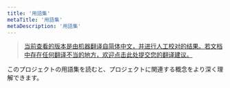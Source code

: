```yaml
---
title: '用語集'
metaTitle: '用語集'
metaDescription: '用語集'
---
```


> [当前查看的版本是由机器翻译自简体中文，并进行人工校对的结果。若文档中存在任何翻译不当的地方，欢迎点击此处提交您的翻译建议。](https://crwd.in/newbeclaptrap)

このプロジェクトの用語集を読むと、プロジェクトに関連する概念をより深く理解できます。
